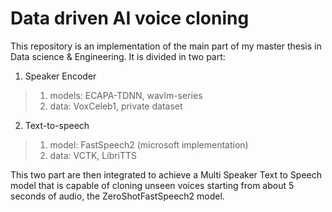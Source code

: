 # Data driven AI voice cloning

This repository is an implementation of the main part of my master thesis in Data science & Engineering.
It is divided in two part:

1. Speaker Encoder
>1. models: ECAPA-TDNN, wavlm-series
>2. data: VoxCeleb1, private dataset

2. Text-to-speech 
>1. model: FastSpeech2 (microsoft implementation)
>2. data: VCTK, LibriTTS

This two part are then integrated to achieve a Multi Speaker Text to Speech model that is capable of cloning unseen voices starting from about 5 seconds of audio, the ZeroShotFastSpeech2 model.

